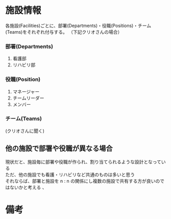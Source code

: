 # 施設情報

各施設(Facilities)ごとに、部署(Departments)・役職(Positions)・チーム(Teams)をそれぞれ付与する。
（下記クリオさんの場合）

### 部署(Departments)

1. 看護部
2. リハビリ部

### 役職(Position)

1. マネージャー
2. チームリーダー
3. メンバー

### チーム(Teams)

(クリオさんに聞く)

## 他の施設で部署や役職が異なる場合

現状だと、施設毎に部署や役職が作られ、割り当てられるような設計となっている</br>
ただ、他の施設でも看護・リハビリなど共通のものは多いと思う</br>
それならば、部署と施設を n : n の関係にし複数の施設で共有する方が良いのではないかと考える
、

# 備考
